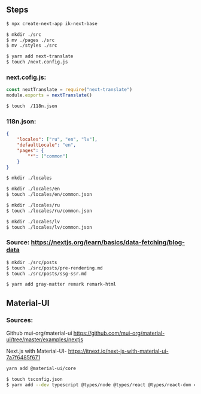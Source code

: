 ## Steps

```bash
$ npx create-next-app ik-next-base
```

```bash
$ mkdir ./src
$ mv ./pages ./src
$ mv ./styles ./src
```

```bash
$ yarn add next-translate
$ touch /next.config.js
```

### next.cofig.js:

```js
const nextTranslate = require("next-translate")
module.exports = nextTranslate()
```

```bash
$ touch  /118n.json
```

### 118n.json:

```json
{
    "locales": ["ru", "en", "lv"],
    "defaultLocale": "en",
    "pages": {
        "*": ["common"]
    }
}
```

```bash
$ mkdir ./locales

$ mkdir ./locales/en
$ touch ./locales/en/common.json

$ mkdir ./locales/ru
$ touch ./locales/ru/common.json

$ mkdir ./locales/lv
$ touch ./locales/lv/common.json
```

### Source: https://nextjs.org/learn/basics/data-fetching/blog-data

```bash
$ mkdir ./src/posts
$ touch ./src/posts/pre-rendering.md
$ touch ./src/posts/ssg-ssr.md
```

```bash
$ yarn add gray-matter remark remark-html

```

## Material-UI

### Sources:

Github mui-org/material-ui https://github.com/mui-org/material-ui/tree/master/examples/nextjs

Next.js with Material-UI- https://itnext.io/next-js-with-material-ui-7a7f6485f671

```bash
yarn add @material-ui/core

```

```bash
$ touch tsconfig.json
$ yarn add --dev typescript @types/node @types/react @types/react-dom clsx

```
